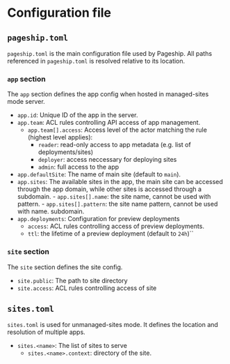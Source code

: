 # Configuration file

## `pageship.toml`

`pageship.toml` is the main configuration file used by Pageship. All paths
referenced in `pageship.toml` is resolved relative to its location.

### `app` section

The `app` section defines the app config when hosted in managed-sites mode
server.

- `app.id`: Unique ID of the app in the server.
- `app.team`: ACL rules controlling API access of app management.
    - `app.team[].access`: Access level of the actor matching the rule (highest level applies):
        - `reader`: read-only access to app metadata (e.g. list of deployments/sites)
        - `deployer`: access neccessary for deploying sites
        - `admin`: full access to the app
- `app.defaultSite`: The name of main site (default to `main`).
- `app.sites`: The available sites in the app, the main site can be accessed
  through the app domain, while other sites is accessed through a subdomain.
      - `app.sites[].name`: the site name, cannot be used with pattern.
      - `app.sites[].pattern`: the site name pattern, cannot be used with name.
  subdomain.
- `app.deployments`: Configuration for preview deployments
    - `access`: ACL rules controlling access of preview deployments.
    - `ttl`: the lifetime of a preview deployment (default to `24h`)``

### `site` section

The `site` section defines the site config.
- `site.public`: The path to site directory
- `site.access`: ACL rules controlling access of site


## `sites.toml`

`sites.toml` is used for unmanaged-sites mode. It defines the location and
resolution of multiple apps.
- `sites.<name>`: The list of sites to serve
    - `sites.<name>.context`: directory of the site.
